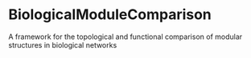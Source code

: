 # BiologicalModuleComparison
A framework for the topological and functional comparison of modular structures in biological networks
